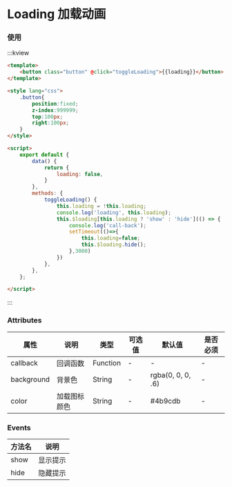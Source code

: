 #  Loading 加载动画

### 使用

:::kview 

```html
<template>
    <button class="button" @click="toggleLoading">{{loading}}</button>
</template>

<style lang="css">
    .button{
        position:fixed;
        z-index:999999;
        top:100px;
        right:100px;
    }
</style>

<script>
    export default {
        data() {
            return {
                loading: false,
            }
        },
        methods: {
            toggleLoading() {
                this.loading = !this.loading;
                console.log('loading', this.loading);
                this.$loading[this.loading ? 'show' : 'hide'](() => {
                    console.log('call-back');
                    setTimeout(()=>{
                        this.loading=false;
                        this.$loading.hide();
                    },3000)
                })
            },
        },
    };

</script>
```

:::

###  Attributes

|  属性  |  说明   |  类型|可选值|默认值|是否必须
|-------|---------|---|---|---|---|
|callback|回调函数|Function|-|-|-
|background|背景色|String|-|rgba(0, 0, 0, .6)|-
|color|加载图标颜色|String|-|#4b9cdb|-

###  Events

| 方法名 | 说明 |
| ------ |----- | 
| show | 显示提示 | 详见Attributes表 |
| hide | 隐藏提示 | 详见Attributes表 |

